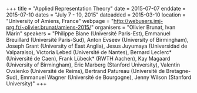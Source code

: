 +++
title = "Applied Representation Theory"
date = 2015-07-07
enddate = 2015-07-10
dates = "July 7 - 10, 2015"
dateadded = 2015-03-10
location = "University of Amiens, France"
webpage = "http://webusers.imj-prg.fr/~olivier.brunat/amiens-2015/"
organisers = "Olivier Brunat, Ivan Marin"
speakers = "Philippe Biane (Université Paris-Est), Emmanuel Breuillard (Université Paris-Sud), Anton Evseev (University of Birmingham), Joseph Grant (University of East Anglia), Jesus Juyumaya (Universidad de Valparaiso), Victoria Lebed (Université de Nantes), Bernard Leclerc* (Université de Caen), Frank Lübeck* (RWTH Aachen), Kay Magaard (University of Birmingham), Eric Marberg (Stanford University), Valentin Ovsienko (Université de Reims), Bertrand Patureau (Université de Bretagne-Sud), Emmanuel Wagner (Université de Bourgogne), Jenny Wilson (Stanford University)"
+++
